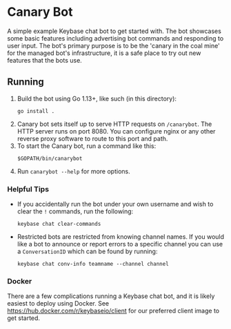 # Canary Bot

A simple example Keybase chat bot to get started with. The bot showcases some
basic features including advertising bot commands and responding to user input.
The bot's primary purpose is to be the 'canary in the coal mine' for the
managed bot's infrastructure, it is a safe place to try out new features that
the bots use.

## Running

1. Build the bot using Go 1.13+, like such (in this directory):
   ```
   go install .
   ```
2. Canary bot sets itself up to serve HTTP requests on `/canarybot`. The HTTP server runs on port 8080. You can configure nginx or any other reverse proxy software to route to this port and path.
3. To start the Canary bot, run a command like this:
   ```
   $GOPATH/bin/canarybot
   ```
4. Run `canarybot --help` for more options.

### Helpful Tips

- If you accidentally run the bot under your own username and wish to clear the `!` commands, run the following:
  ```
  keybase chat clear-commands
  ```
- Restricted bots are restricted from knowing channel names. If you would like
  a bot to announce or report errors to a specific channel you can use a
  `ConversationID` which can be found by running:
  ```
  keybase chat conv-info teamname --channel channel
  ```

### Docker

There are a few complications running a Keybase chat bot, and it is likely easiest to deploy using Docker. See https://hub.docker.com/r/keybaseio/client for our preferred client image to get started.
